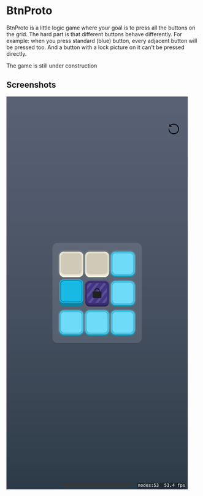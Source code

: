 # BtnProto

BtnProto is a little logic game where your goal is to press all the buttons on the grid. The hard part is that different buttons behave differently. For example: when you press standard (blue) button, every adjacent button will be pressed too. And a button with a lock picture on it can't be pressed directly. 


The game is still under construction



## Screenshots
![BtnProto](/screenshots/screen1.png)

